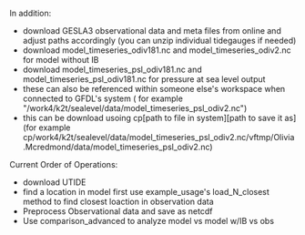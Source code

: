 In addition:
* download GESLA3 observational data and meta files from online and adjust paths accordingly (you can unzip individual tidegauges if needed)
* download model_timeseries_odiv181.nc and model_timeseries_odiv2.nc for model without IB
* download model_timeseries_psl_odiv181.nc and model_timeseries_psl_odiv181.nc for pressure at sea level output
* these can also be referenced within someone else's workspace when connected to GFDL's system ( for example "/work4/k2t/sealevel/data/model_timeseries_psl_odiv2.nc")
* this can be download usoing cp[path to file in system][path to save it as] (for example cp/work4/k2t/sealevel/data/model_timeseries_psl_odiv2.nc/vftmp/Olivia.Mcredmond/data/model_timeseries_psl_odiv2.nc)

Current Order of Operations:
* download UTIDE
* find a location in model first use example_usage's load_N_closest method to find closest loaction in observation data
* Preprocess Observational data and save as netcdf
* Use comparison_advanced to analyze model vs model w/IB vs obs
